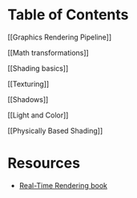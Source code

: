 # Table of Contents

[[Graphics Rendering Pipeline]]

[[Math transformations]]

[[Shading basics]]

[[Texturing]]

[[Shadows]]

[[Light and Color]]

[[Physically Based Shading]]

# Resources
- [Real-Time Rendering book](https://www.amazon.it/Real-Time-Rendering-Fourth-Tomas-Akenine-M%C3%B6ller/dp/1138627003/ref=sr_1_1?__mk_it_IT=%C3%85M%C3%85%C5%BD%C3%95%C3%91&crid=HTJHR4M55RFX&dib=eyJ2IjoiMSJ9.NisS1zkzc3gPImaF6PSjKie4Np8dSf1dL6JxN_f22TaV12abAXpH2aZ3RCo-hxBr4TzQHM4r6gAHBAImyDuvGh8VuqGczupR-OvuJyr90hVdyoHCIPe9MEBnda8oHRnZoRYQwLe3oIK5YDWhDTKXCfCJ_CF68MMg8CnKpO0EOkWdhEv4BJe2kdqBzpcJ8WHHdyvVXzokB9DNcJcMZlH_Z9v303imVIHwxT2oWI9nG5v5Ztm81PcL4LZZ383UUUs8PyDLvQc4SlkYxwOSt_FkMHBsPYoOoLkfTvXWWgf62es.ecJlGGWfbPziejbBnKIB-waAaJ48ZK-BqwuCpt43rLQ&dib_tag=se&keywords=real+time+rendering&qid=1729605232&sprefix=real+time+rendering%2Caps%2C190&sr=8-1)